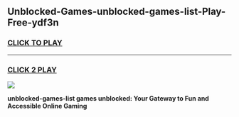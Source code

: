 
## Unblocked-Games-unblocked-games-list-Play-Free-ydf3n
<h3>
<a href="https://premium76.site?title=unblocked-games-list&ref=19M">CLICK TO PLAY</a></h3>
<hr>

<h3>
<a href="https://premium76.site?title=unblocked-games-list&ref=19M">CLICK 2 PLAY</a>
  
</h3>

<a href="https://premium76.site?title=unblocked-games-list&ref=19M"><img src="https://clearcache.store/games.png"></a>


**unblocked-games-list games unblocked: Your Gateway to Fun and Accessible Online Gaming**
